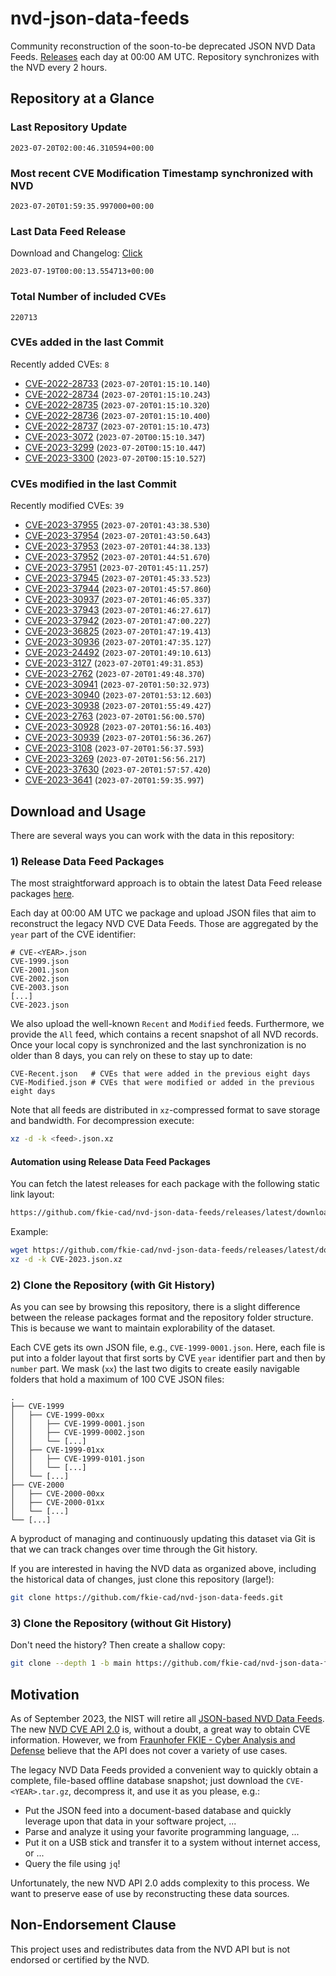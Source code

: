 # nvd-json-data-feeds

Community reconstruction of the soon-to-be deprecated JSON NVD Data Feeds. 
[Releases](https://github.com/fkie-cad/nvd-json-data-feeds/releases/latest) each day at 00:00 AM UTC.
Repository synchronizes with the NVD every 2 hours.

## Repository at a Glance

### Last Repository Update

```plain
2023-07-20T02:00:46.310594+00:00
```

### Most recent CVE Modification Timestamp synchronized with NVD

```plain
2023-07-20T01:59:35.997000+00:00
```

### Last Data Feed Release

Download and Changelog: [Click](https://github.com/fkie-cad/nvd-json-data-feeds/releases/latest)

```plain
2023-07-19T00:00:13.554713+00:00
```

### Total Number of included CVEs

```plain
220713
```

### CVEs added in the last Commit

Recently added CVEs: `8`

* [CVE-2022-28733](CVE-2022/CVE-2022-287xx/CVE-2022-28733.json) (`2023-07-20T01:15:10.140`)
* [CVE-2022-28734](CVE-2022/CVE-2022-287xx/CVE-2022-28734.json) (`2023-07-20T01:15:10.243`)
* [CVE-2022-28735](CVE-2022/CVE-2022-287xx/CVE-2022-28735.json) (`2023-07-20T01:15:10.320`)
* [CVE-2022-28736](CVE-2022/CVE-2022-287xx/CVE-2022-28736.json) (`2023-07-20T01:15:10.400`)
* [CVE-2022-28737](CVE-2022/CVE-2022-287xx/CVE-2022-28737.json) (`2023-07-20T01:15:10.473`)
* [CVE-2023-3072](CVE-2023/CVE-2023-30xx/CVE-2023-3072.json) (`2023-07-20T00:15:10.347`)
* [CVE-2023-3299](CVE-2023/CVE-2023-32xx/CVE-2023-3299.json) (`2023-07-20T00:15:10.447`)
* [CVE-2023-3300](CVE-2023/CVE-2023-33xx/CVE-2023-3300.json) (`2023-07-20T00:15:10.527`)


### CVEs modified in the last Commit

Recently modified CVEs: `39`

* [CVE-2023-37955](CVE-2023/CVE-2023-379xx/CVE-2023-37955.json) (`2023-07-20T01:43:38.530`)
* [CVE-2023-37954](CVE-2023/CVE-2023-379xx/CVE-2023-37954.json) (`2023-07-20T01:43:50.643`)
* [CVE-2023-37953](CVE-2023/CVE-2023-379xx/CVE-2023-37953.json) (`2023-07-20T01:44:38.133`)
* [CVE-2023-37952](CVE-2023/CVE-2023-379xx/CVE-2023-37952.json) (`2023-07-20T01:44:51.670`)
* [CVE-2023-37951](CVE-2023/CVE-2023-379xx/CVE-2023-37951.json) (`2023-07-20T01:45:11.257`)
* [CVE-2023-37945](CVE-2023/CVE-2023-379xx/CVE-2023-37945.json) (`2023-07-20T01:45:33.523`)
* [CVE-2023-37944](CVE-2023/CVE-2023-379xx/CVE-2023-37944.json) (`2023-07-20T01:45:57.860`)
* [CVE-2023-30937](CVE-2023/CVE-2023-309xx/CVE-2023-30937.json) (`2023-07-20T01:46:05.337`)
* [CVE-2023-37943](CVE-2023/CVE-2023-379xx/CVE-2023-37943.json) (`2023-07-20T01:46:27.617`)
* [CVE-2023-37942](CVE-2023/CVE-2023-379xx/CVE-2023-37942.json) (`2023-07-20T01:47:00.227`)
* [CVE-2023-36825](CVE-2023/CVE-2023-368xx/CVE-2023-36825.json) (`2023-07-20T01:47:19.413`)
* [CVE-2023-30936](CVE-2023/CVE-2023-309xx/CVE-2023-30936.json) (`2023-07-20T01:47:35.127`)
* [CVE-2023-24492](CVE-2023/CVE-2023-244xx/CVE-2023-24492.json) (`2023-07-20T01:49:10.613`)
* [CVE-2023-3127](CVE-2023/CVE-2023-31xx/CVE-2023-3127.json) (`2023-07-20T01:49:31.853`)
* [CVE-2023-2762](CVE-2023/CVE-2023-27xx/CVE-2023-2762.json) (`2023-07-20T01:49:48.370`)
* [CVE-2023-30941](CVE-2023/CVE-2023-309xx/CVE-2023-30941.json) (`2023-07-20T01:50:32.973`)
* [CVE-2023-30940](CVE-2023/CVE-2023-309xx/CVE-2023-30940.json) (`2023-07-20T01:53:12.603`)
* [CVE-2023-30938](CVE-2023/CVE-2023-309xx/CVE-2023-30938.json) (`2023-07-20T01:55:49.427`)
* [CVE-2023-2763](CVE-2023/CVE-2023-27xx/CVE-2023-2763.json) (`2023-07-20T01:56:00.570`)
* [CVE-2023-30928](CVE-2023/CVE-2023-309xx/CVE-2023-30928.json) (`2023-07-20T01:56:16.403`)
* [CVE-2023-30939](CVE-2023/CVE-2023-309xx/CVE-2023-30939.json) (`2023-07-20T01:56:36.267`)
* [CVE-2023-3108](CVE-2023/CVE-2023-31xx/CVE-2023-3108.json) (`2023-07-20T01:56:37.593`)
* [CVE-2023-3269](CVE-2023/CVE-2023-32xx/CVE-2023-3269.json) (`2023-07-20T01:56:56.217`)
* [CVE-2023-37630](CVE-2023/CVE-2023-376xx/CVE-2023-37630.json) (`2023-07-20T01:57:57.420`)
* [CVE-2023-3641](CVE-2023/CVE-2023-36xx/CVE-2023-3641.json) (`2023-07-20T01:59:35.997`)


## Download and Usage

There are several ways you can work with the data in this repository:

### 1) Release Data Feed Packages

The most straightforward approach is to obtain the latest Data Feed release packages [here](https://github.com/fkie-cad/nvd-json-data-feeds/releases/latest).

Each day at 00:00 AM UTC we package and upload JSON files that aim to reconstruct the legacy NVD CVE Data Feeds.
Those are aggregated by the `year` part of the CVE identifier:

```
# CVE-<YEAR>.json
CVE-1999.json
CVE-2001.json
CVE-2002.json
CVE-2003.json
[...]
CVE-2023.json
```

We also upload the well-known `Recent` and `Modified` feeds.
Furthermore, we provide the `All` feed, which contains a recent snapshot of all NVD records.
Once your local copy is synchronized and the last synchronization is no older than 8 days, you can rely on these to stay up to date:

```plain
CVE-Recent.json   # CVEs that were added in the previous eight days
CVE-Modified.json # CVEs that were modified or added in the previous eight days
```

Note that all feeds are distributed in `xz`-compressed format to save storage and bandwidth.
For decompression execute:

```sh
xz -d -k <feed>.json.xz
```


#### Automation using Release Data Feed Packages

You can fetch the latest releases for each package with the following static link layout:

```sh
https://github.com/fkie-cad/nvd-json-data-feeds/releases/latest/download/CVE-<YEAR>.json.xz
```

Example:

```sh
wget https://github.com/fkie-cad/nvd-json-data-feeds/releases/latest/download/CVE-2023.json.xz
xz -d -k CVE-2023.json.xz
```

### 2) Clone the Repository (with Git History)

As you can see by browsing this repository, there is a slight difference between the release packages format and the repository folder structure.
This is because we want to maintain explorability of the dataset.

Each CVE gets its own JSON file, e.g., `CVE-1999-0001.json`.
Here, each file is put into a folder layout that first sorts by CVE `year` identifier part and then by `number` part.
We mask (`xx`) the last two digits to create easily navigable folders that hold a maximum of 100 CVE JSON files:

```plain
.
├── CVE-1999
│   ├── CVE-1999-00xx
│   │   ├── CVE-1999-0001.json
│   │   ├── CVE-1999-0002.json
│   │   └── [...]
│   ├── CVE-1999-01xx
│   │   ├── CVE-1999-0101.json
│   │   └── [...]
│   └── [...]
├── CVE-2000
│   ├── CVE-2000-00xx
│   ├── CVE-2000-01xx
│   └── [...]
└── [...]
```

A byproduct of managing and continuously updating this dataset via Git is that we can track changes over time through the Git history.

If you are interested in having the NVD data as organized above, including the historical data of changes, just clone this repository (large!):

```sh
git clone https://github.com/fkie-cad/nvd-json-data-feeds.git
```

### 3) Clone the Repository (without Git History)

Don't need the history? Then create a shallow copy:

```sh
git clone --depth 1 -b main https://github.com/fkie-cad/nvd-json-data-feeds.git
```

## Motivation

As of September 2023, the NIST will retire all [JSON-based NVD Data Feeds](https://nvd.nist.gov/vuln/data-feeds#divRetirementBanner-1).
The new [NVD CVE API 2.0](https://nvd.nist.gov/developers/vulnerabilities) is, without a doubt, a great way to obtain CVE information.
However, we from [Fraunhofer FKIE - Cyber Analysis and Defense](https://www.fkie.fraunhofer.de/en/departments/cad.html) believe that the API does not cover a variety of use cases.

The legacy NVD Data Feeds provided a convenient way to quickly obtain a complete, file-based offline database snapshot; just download the `CVE-<YEAR>.tar.gz`, decompress it, and use it as you please, e.g.:

* Put the JSON feed into a document-based database and quickly leverage upon that data in your software project, ...
* Parse and analyze it using your favorite programming language, ...
* Put it on a USB stick and transfer it to a system without internet access, or ...
* Query the file using `jq`!

Unfortunately, the new NVD API 2.0 adds complexity to this process.
We want to preserve ease of use by reconstructing these data sources.

## Non-Endorsement Clause

This project uses and redistributes data from the NVD API but is not endorsed or certified by the NVD.